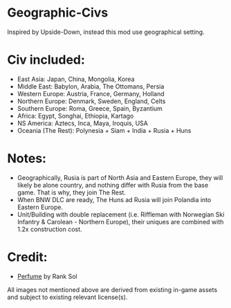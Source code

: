 # Geographic-Civs
Inspired by Upside-Down, instead this mod use geographical setting.

# Civ included:
- East Asia:			  	Japan, China, Mongolia, Korea
- Middle East:		  		Babylon, Arabia, The Ottomans, Persia
- Western Europe:			Austria, France, Germany, Holland
- Northern Europe:			Denmark, Sweden, England, Celts
- Southern Europe:			Roma, Greece, Spain, Byzantium
- Africa:				    Egypt, Songhai, Ethiopia, Kartago
- NS America:			  	Aztecs, Inca, Maya, Iroquis, USA
- Oceania (The Rest):  		Polynesia + Siam + India + Rusia + Huns

# Notes:
- Geographically, Rusia is part of North Asia and Eastern Europe, they will likely be alone country, and nothing differ with Rusia from the base game. That is why, they join The Rest.
- When BNW DLC are ready, The Huns ad Rusia will join Polandia into Eastern Europe.
- Unit/Building with double replacement (i.e. Riffleman with Norwegian Ski Infantry & Carolean - Northern Europe), their uniques are combined with 1.2x construction cost.

# Credit:
- [Perfume](https://thenounproject.com/icon/perfume-4557970/) by Rank Sol

All images not mentioned above are derived from existing in-game assets and subject to existing relevant license(s).